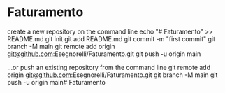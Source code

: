 # Faturamento
create a new repository on the command line
echo "# Faturamento" >> README.md
git init
git add README.md
git commit -m "first commit"
git branch -M main
git remote add origin git@github.com:Esegnorelli/Faturamento.git
git push -u origin main

…or push an existing repository from the command line
git remote add origin git@github.com:Esegnorelli/Faturamento.git
git branch -M main
git push -u origin main# Faturamento
